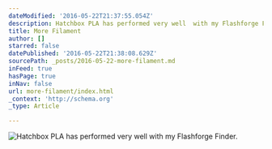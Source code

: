 ```yaml
---
dateModified: '2016-05-22T21:37:55.054Z'
description: Hatchbox PLA has performed very well  with my Flashforge Finder.
title: More Filament
author: []
starred: false
datePublished: '2016-05-22T21:38:08.629Z'
sourcePath: _posts/2016-05-22-more-filament.md
inFeed: true
hasPage: true
inNav: false
url: more-filament/index.html
_context: 'http://schema.org'
_type: Article

---
```

![Hatchbox PLA has performed very well  with my Flashforge Finder.](https://the-grid-user-content.s3-us-west-2.amazonaws.com/b925d9ab-f07b-467a-81e0-f56add2efa39.jpg)